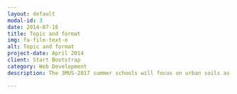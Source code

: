 ```yaml
---
layout: default
modal-id: 3
date: 2014-07-16
title: Topic and format 
img: fa-file-text-o 
alt: Topic and format 
project-date: April 2014
client: Start Bootstrap
category: Web Development
description: The 3MUS-2017 summer schools will focus on urban soils as a unique resource to provide important functions for human and environment and to support ecosystem services. The summer school will include lectures (L), seminars (S) and practices (P). The practice will involve field survey and in situ measurement, working in research laboratories and landscape architecture studios. Experts with different background, including but not limited to, environmental conservation, soil science, climate change, civil engineering and policy-making, will be invited to give lectures or seminars. Top-level researchers, landscape designers, policy makers and urban managers will share their experience in utilizing knowledge on urban soils to develop sustainable urban ecosystem. Participants will work in teams to propose solutions for specific problems, relevant for sustainable management of urban soils. The teams will come together to solve the overarching problem with the final presentation of the obtained results at the mini-conference and closing ceremony

---
```

